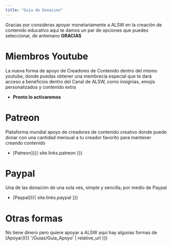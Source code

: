 ```yaml
---
title: "Guia de Donacion"
---
```


Gracias por consideras apoyar monetariamente a ALSW en la creación de contenido educativo aquí te damos un par de opciones que puedes seleccionar, de antemano **GRACIAS**

# Miembros Youtube

La nueva forma de apoyo de Creadores de Contenido dentro del mismo youtube, donde puedas obtener una membrecía especial que te dará acceso a beneficios dentro del Canal de ALSW, como insignias, emojis personalizados y contenido extra  

* **Pronto lo activaremos**

# Patreon

Plataforma mundial apoyo de creadores de contenido creativo donde puede donar con una cantidad mensual a tu creador favorito para mantener creando contenido

* [Patreon]({{ site.links.patreon }})

# Paypal

Una de las donación de una sola ves, simple y sencilla; por medio de Paypal

* [Paypal]({{ site.links.paypal }})

# Otras formas

No tiene dinero pero quiere apoyar a ALSW aqui hay algunas formas de [Apoyar]({{ '/Guias/Guia_Apoyo' | relative_url }})

